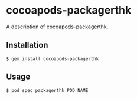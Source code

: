 # cocoapods-packagerthk

A description of cocoapods-packagerthk.

## Installation

    $ gem install cocoapods-packagerthk

## Usage

    $ pod spec packagerthk POD_NAME
